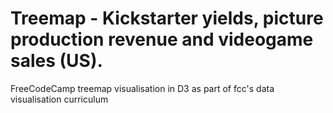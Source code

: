 # Treemap - Kickstarter yields, picture production revenue and videogame sales (US). 
FreeCodeCamp treemap visualisation in D3 as part of fcc's data visualisation curriculum

